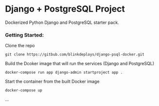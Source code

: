 # Django + PostgreSQL Project

Dockerized Python Django and PostgreSQL starter pack.


### Getting Started:

Clone the repo

`
git clone https://gitbub.com/blinkdeploys/django-psql-docker.git
`

Build the Dcoker image that will run the services (Django and PostgreSQL)

`
docker-compose run app django-admin startproject app .
`

Start the container from the built Docker image

`
docker-compose up
`

...
